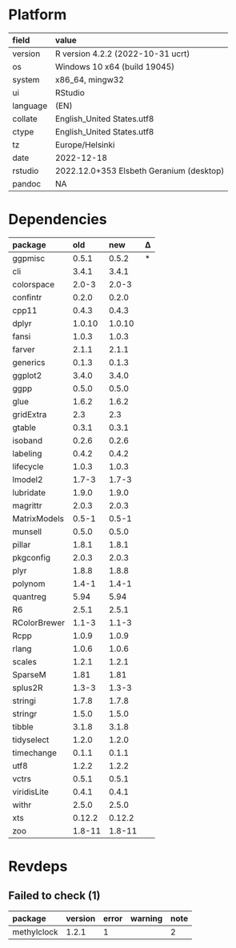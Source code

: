# Platform

|field    |value                                    |
|:--------|:----------------------------------------|
|version  |R version 4.2.2 (2022-10-31 ucrt)        |
|os       |Windows 10 x64 (build 19045)             |
|system   |x86_64, mingw32                          |
|ui       |RStudio                                  |
|language |(EN)                                     |
|collate  |English_United States.utf8               |
|ctype    |English_United States.utf8               |
|tz       |Europe/Helsinki                          |
|date     |2022-12-18                               |
|rstudio  |2022.12.0+353 Elsbeth Geranium (desktop) |
|pandoc   |NA                                       |

# Dependencies

|package      |old    |new    |Δ  |
|:------------|:------|:------|:--|
|ggpmisc      |0.5.1  |0.5.2  |*  |
|cli          |3.4.1  |3.4.1  |   |
|colorspace   |2.0-3  |2.0-3  |   |
|confintr     |0.2.0  |0.2.0  |   |
|cpp11        |0.4.3  |0.4.3  |   |
|dplyr        |1.0.10 |1.0.10 |   |
|fansi        |1.0.3  |1.0.3  |   |
|farver       |2.1.1  |2.1.1  |   |
|generics     |0.1.3  |0.1.3  |   |
|ggplot2      |3.4.0  |3.4.0  |   |
|ggpp         |0.5.0  |0.5.0  |   |
|glue         |1.6.2  |1.6.2  |   |
|gridExtra    |2.3    |2.3    |   |
|gtable       |0.3.1  |0.3.1  |   |
|isoband      |0.2.6  |0.2.6  |   |
|labeling     |0.4.2  |0.4.2  |   |
|lifecycle    |1.0.3  |1.0.3  |   |
|lmodel2      |1.7-3  |1.7-3  |   |
|lubridate    |1.9.0  |1.9.0  |   |
|magrittr     |2.0.3  |2.0.3  |   |
|MatrixModels |0.5-1  |0.5-1  |   |
|munsell      |0.5.0  |0.5.0  |   |
|pillar       |1.8.1  |1.8.1  |   |
|pkgconfig    |2.0.3  |2.0.3  |   |
|plyr         |1.8.8  |1.8.8  |   |
|polynom      |1.4-1  |1.4-1  |   |
|quantreg     |5.94   |5.94   |   |
|R6           |2.5.1  |2.5.1  |   |
|RColorBrewer |1.1-3  |1.1-3  |   |
|Rcpp         |1.0.9  |1.0.9  |   |
|rlang        |1.0.6  |1.0.6  |   |
|scales       |1.2.1  |1.2.1  |   |
|SparseM      |1.81   |1.81   |   |
|splus2R      |1.3-3  |1.3-3  |   |
|stringi      |1.7.8  |1.7.8  |   |
|stringr      |1.5.0  |1.5.0  |   |
|tibble       |3.1.8  |3.1.8  |   |
|tidyselect   |1.2.0  |1.2.0  |   |
|timechange   |0.1.1  |0.1.1  |   |
|utf8         |1.2.2  |1.2.2  |   |
|vctrs        |0.5.1  |0.5.1  |   |
|viridisLite  |0.4.1  |0.4.1  |   |
|withr        |2.5.0  |2.5.0  |   |
|xts          |0.12.2 |0.12.2 |   |
|zoo          |1.8-11 |1.8-11 |   |

# Revdeps

## Failed to check (1)

|package     |version |error |warning |note |
|:-----------|:-------|:-----|:-------|:----|
|methylclock |1.2.1   |1     |        |2    |

